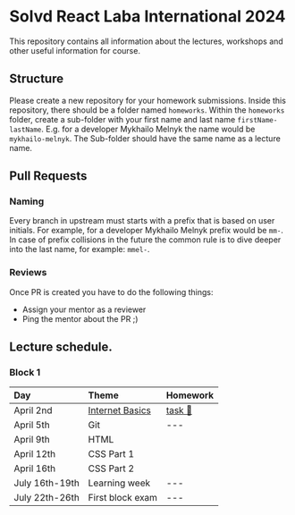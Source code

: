 # Solvd React Laba International 2024

This repository contains all information about the lectures, workshops and other useful information for course.

## Structure

Please create a new repository for your homework submissions. Inside this repository, there should be a folder named `homeworks`. Within the `homeworks` folder, create a sub-folder with your first name and last name `firstName-lastName`. E.g. for a developer Mykhailo Melnyk the name would be `mykhailo-melnyk`. The Sub-folder should have the same name as a lecture name.

## Pull Requests

### Naming

Every branch in upstream must starts with a prefix that is based on user initials. For example, for a developer Mykhailo Melnyk prefix would be `mm-`. In case of prefix collisions in the future the common rule is to dive deeper into the last name, for example: `mmel-`.

### Reviews

Once PR is created you have to do the following things:

- Assign your mentor as a reviewer
- Ping the mentor about the PR ;)

## Lecture schedule.

### Block 1

| Day            | Theme                                                              | Homework                                      |
| :------------- | :----------------------------------------------------------------- | :-------------------------------------------- |
| April 2nd      | [Internet Basics](./lectures/01-basics/README.md)                  | [task 🔗](./lectures/01-basics/task.md)       |
| April 5th      | Git                                                                | ---                                           |
| April 9th      | HTML                                                               |                                               |
| April 12th     | CSS Part 1                                                         |                                               |
| April 16th     | CSS Part 2                                                         |                                               |
| July 16th-19th | Learning week                                                      | ---                                           |
| July 22th-26th | First block exam                                                   | ---                                           |
